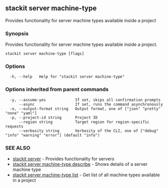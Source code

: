 ## stackit server machine-type

Provides functionality for server machine types available inside a project

### Synopsis

Provides functionality for server machine types available inside a project.

```
stackit server machine-type [flags]
```

### Options

```
  -h, --help   Help for "stackit server machine-type"
```

### Options inherited from parent commands

```
  -y, --assume-yes             If set, skips all confirmation prompts
      --async                  If set, runs the command asynchronously
  -o, --output-format string   Output format, one of ["json" "pretty" "none" "yaml"]
  -p, --project-id string      Project ID
      --region string          Target region for region-specific requests
      --verbosity string       Verbosity of the CLI, one of ["debug" "info" "warning" "error"] (default "info")
```

### SEE ALSO

* [stackit server](./stackit_server.md)	 - Provides functionality for servers
* [stackit server machine-type describe](./stackit_server_machine-type_describe.md)	 - Shows details of a server machine type
* [stackit server machine-type list](./stackit_server_machine-type_list.md)	 - Get list of all machine types available in a project

